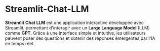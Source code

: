 # Streamlit-Chat-LLM
**Streamlit Chat LLM** est une application interactive développée avec Streamlit, permettant d'interagir avec un **Large Language Model** (LLM) comme **GPT**. Grâce à une interface simple et intuitive, les utilisateurs peuvent poser des questions et obtenir des réponses émergentes par l'IA en temps réel.
